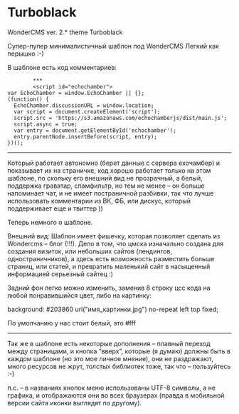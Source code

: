 # Turboblack
WonderCMS ver. 2.* theme Turboblack


Супер-пупер минималистичный шаблон под WonderCMS 
Легкий как перышко :-)

В шаблоне есть код комментариев:

			***
			<script id="echochamber">
    var EchoChamber = window.EchoChamber || {};
    (function() {
      EchoChamber.discussionURL = window.location;
      var script = document.createElement('script');
      script.src = 'https://s3.amazonaws.com/echochamberjs/dist/main.js';
      script.async = true;
      var entry = document.getElementById('echochamber');
      entry.parentNode.insertBefore(script, entry);
    })();
  </script>

  ***

Который работает автономно (берет данные с сервера ехочамбер) и показывает их на страничке, код хорошо работает только на этом шаблоне, по скольку его внешний вид не прозрачный, а белый, поддержка граватар, спамфильтр, но тем не менее – он больше напоминает чат, и не имеет постраничной разбивки, так что лучше использовать комментарии из ВК, ФБ, или дискус, который поддерживает еще и твиттер ))

Теперь немного о шаблоне.

Внешний вид:
Шаблон имеет фишечку, которая позволяет сделать из Wondercms – блог (!!!). Дело в том, что цмска изначально создана для создания визиток, или небольших сайтов (лендингов, одностраничников), а здесь есть возможность разместить больше страниц, или статей, и превратить маленький сайт в насыщенный информацией серьезный сайтец :)

Задний фон легко можно изменить, заменив 8 строку цсс кода на любой понравившийся цвет, либо на картинку:

background: #203860 url("имя_картинки.jpg") no-repeat left top fixed;

По умолчанию у нас стоит белый, это #fff

_________________________________________________________________________

Так же в шаблоне есть некоторые дополнения – плавный переход между страницами, и кнопка “вверх”, которые (я думаю) должны быть в каждом шаблоне (но это мое личное мнение), они не раздражают, много ресурсов не жрут, толстых библиотек тоже, так что – пользуйтесь :-)

п.с. – в названиях кнопок меню использованы UTF-8 символы, а не графика, и отображаются они во всех браузерах (правда в мобильной версии сайта иконки выглядят по другому).
